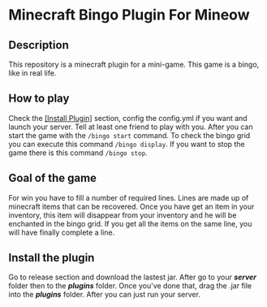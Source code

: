 # Minecraft Bingo Plugin For Mineow
## Description
This repository is a minecraft plugin for a mini-game. This game is a bingo, like in real life.
## How to play
Check the [[Install Plugin]](https://github.com/raphaaell/minecraft-mineow-bingo/tree/master#install-the-plugin) section, config the config.yml if you want and launch your server.
Tell at least one friend to play with you. After you can start the game with the `/bingo start` command.
To check the bingo grid you can execute this command `/bingo display`. If you want to stop the game there is this command `/bingo stop`.
## Goal of the game
For win you have to fill a number of required lines. Lines are made up of minecraft items that can be recovered. 
Once you have get an item in your inventory, this item will disappear from your inventory and he will be enchanted in the bingo grid.
If you get all the items on the same line, you will have finally complete a line. 
## Install the plugin
Go to release section and download the lastest jar. After go to your ***server*** folder then to the ***plugins*** folder. Once you've done that, drag the .jar file into the ***plugins*** folder. After you can just run your server.

